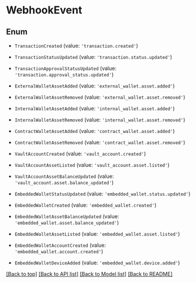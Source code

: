 # WebhookEvent

## Enum


* `TransactionCreated` (value: `'transaction.created'`)

* `TransactionStatusUpdated` (value: `'transaction.status.updated'`)

* `TransactionApprovalStatusUpdated` (value: `'transaction.approval_status.updated'`)

* `ExternalWalletAssetAdded` (value: `'external_wallet.asset.added'`)

* `ExternalWalletAssetRemoved` (value: `'external_wallet.asset.removed'`)

* `InternalWalletAssetAdded` (value: `'internal_wallet.asset.added'`)

* `InternalWalletAssetRemoved` (value: `'internal_wallet.asset.removed'`)

* `ContractWalletAssetAdded` (value: `'contract_wallet.asset.added'`)

* `ContractWalletAssetRemoved` (value: `'contract_wallet.asset.removed'`)

* `VaultAccountCreated` (value: `'vault_account.created'`)

* `VaultAccountAssetListed` (value: `'vault_account.asset.listed'`)

* `VaultAccountAssetBalanceUpdated` (value: `'vault_account.asset.balance_updated'`)

* `EmbeddedWalletStatusUpdated` (value: `'embedded_wallet.status.updated'`)

* `EmbeddedWalletCreated` (value: `'embedded_wallet.created'`)

* `EmbeddedWalletAssetBalanceUpdated` (value: `'embedded_wallet.asset.balance_updated'`)

* `EmbeddedWalletAssetListed` (value: `'embedded_wallet.asset.listed'`)

* `EmbeddedWalletAccountCreated` (value: `'embedded_wallet.account.created'`)

* `EmbeddedWalletDeviceAdded` (value: `'embedded_wallet.device.added'`)



[[Back to top]](#) [[Back to API list]](../../README.md#documentation-for-api-endpoints) [[Back to Model list]](../../README.md#documentation-for-models) [[Back to README]](../../README.md)
